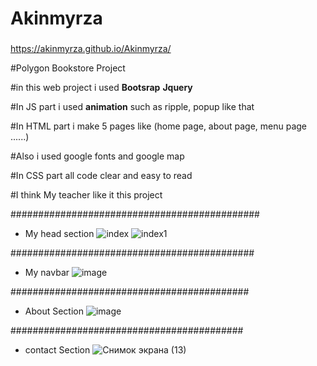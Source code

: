 # Akinmyrza

###
https://akinmyrza.github.io/Akinmyrza/


#Polygon Bookstore Project 

#in this web project i used **Bootsrap** **Jquery**

#In JS part i used **animation** such as ripple, popup like that 

#In HTML part i make 5 pages like (home page, about page, menu page ......)

#Also i used google fonts and google map 

#In CSS part all code clear and easy to read 

#I think My teacher like it this project


#############################################
* My head section 
![index](https://user-images.githubusercontent.com/45089065/71240083-71a1fd80-2332-11ea-9258-41356cc1374e.png)
![index1](https://user-images.githubusercontent.com/45089065/71240090-749cee00-2332-11ea-8acd-2f8ee94c354e.png)

############################################
* My navbar
![image](https://user-images.githubusercontent.com/45089065/71240202-ba59b680-2332-11ea-99cd-2507e7cd90b9.png)

###########################################
* About Section
![image](https://user-images.githubusercontent.com/45089065/71240288-effe9f80-2332-11ea-9154-d319ce27d9d4.png)

##########################################
* contact Section
![Снимок экрана (13)](https://user-images.githubusercontent.com/45089065/71240360-20463e00-2333-11ea-9d33-da77b57ce5c9.png)
